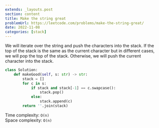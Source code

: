 ```yaml
---
extends: _layouts.post
section: content
title: Make the string great
problemUrl: https://leetcode.com/problems/make-the-string-great/
date: 2022-11-08
categories: [stack]
---
```


We will iterate over the string and push the characters into the stack. If the top of the stack is the same as the current character but in different cases, we will pop the top of the stack. Otherwise, we will push the current character into the stack.

```python
class Solution:
    def makeGood(self, s: str) -> str:
        stack = []
        for c in s:
            if stack and stack[-1] == c.swapcase():
                stack.pop()
            else:
                stack.append(c)
        return ''.join(stack)
```

Time complexity: `O(n)` <br/>
Space complexity: `O(n)`